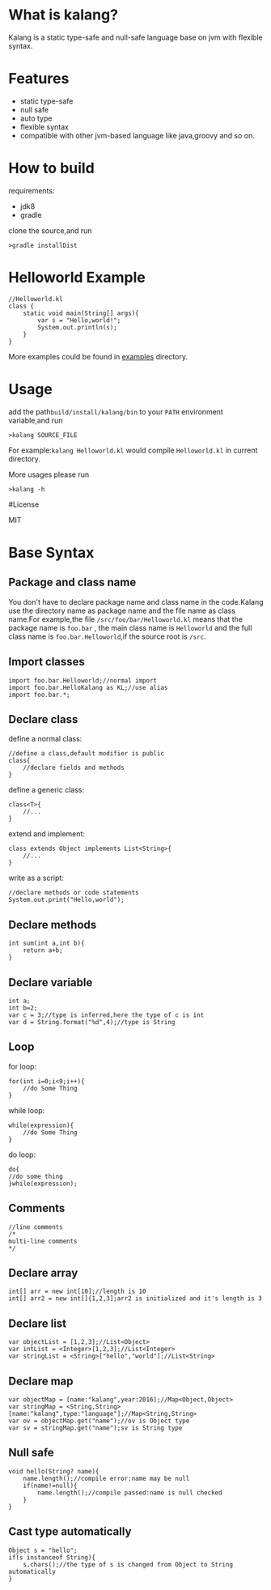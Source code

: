 # What is kalang?

Kalang is a static type-safe and null-safe language base on jvm with flexible syntax.

# Features

* static type-safe
* null safe
* auto type
* flexible syntax
* compatible with other jvm-based language like java,groovy and so on.

# How to build

requirements: 

* jdk8
* gradle

clone the source,and run

    >gradle installDist

# Helloworld Example

    //Helloworld.kl
    class {
        static void main(String[] args){
            var s = "Hello,world!";
            System.out.println(s);
        }
    }

More examples could be found in [examples](https://github.com/kasonyang/kalang/tree/master/examples) directory.

# Usage

add the path`build/install/kalang/bin` to your `PATH` environment variable,and run

    >kalang SOURCE_FILE 

For example:`kalang Helloworld.kl` would compile `Helloworld.kl` in current directory.

More usages please run

    >kalang -h


#License

MIT

# Base Syntax

## Package and class name

You don't have to declare package name and class name in the code.Kalang use the directory name as package name and the file name as class name.For example,the file `/src/foo/bar/Helloworld.kl` means that the package name is `foo.bar` , the main class name is `Helloworld` and the full class name is `foo.bar.Helloworld`,if the source root is `/src`.

## Import classes

```
import foo.bar.Helloworld;//normal import
import foo.bar.HelloKalang as KL;//use alias
import foo.bar.*;
```

## Declare class
define a normal class:
```
//define a class,default modifier is public
class{
    //declare fields and methods
}
```

define a generic class:

```
class<T>{
    //...
}
```

extend and implement:

```
class extends Object implements List<String>{
    //...
}
```

write as a script:

```
//declare methods or code statements
System.out.print("Hello,world");
```

## Declare methods

```
int sum(int a,int b){
    return a+b;
}
```

## Declare variable

```
int a;
int b=2;
var c = 3;//type is inferred,here the type of c is int
var d = String.format("%d",4);//type is String
```

## Loop

for loop:

```
for(int i=0;i<9;i++){
    //do Some Thing
}
```

while loop:

```
while(expression){
    //do Some Thing
}
```

do loop:

```
do{
//do some thing
}while(expression);
```

## Comments

```
//line comments
/*
multi-line comments
*/
```

## Declare array

```
int[] arr = new int[10];//length is 10
int[] arr2 = new int[]{1,2,3];arr2 is initialized and it's length is 3
```

## Declare list

```
var objectList = [1,2,3];//List<Object>
var intList = <Integer>[1,2,3];//List<Integer>
var stringList = <String>["hello","world"];//List<String>
```

## Declare map

```
var objectMap = [name:"kalang",year:2016];//Map<Object,Object>
var stringMap = <String,String>[name:"kalang",type:"language"];//Map<String,String>
var ov = objectMap.get("name");//ov is Object type
var sv = stringMap.get("name");sv is String type
```

## Null safe

```
void hello(String? name){
    name.length();//compile error:name may be null
    if(name!=null){
        name.length();//compile passed:name is null checked
    }
}
```

## Cast type automatically

```
Object s = "hello";
if(s instanceof String){
    s.chars();//the type of s is changed from Object to String automatically
}
```
